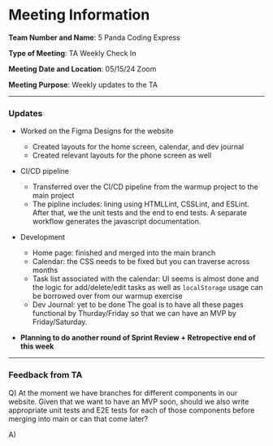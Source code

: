 # Meeting Information
**Team Number and Name**: 5 Panda Coding Express

**Type of Meeting**: TA Weekly Check In

 **Meeting Date and Location**: 05/15/24 Zoom

**Meeting Purpose**: Weekly updates to the TA

---
### Updates
- Worked on the Figma Designs for the website
    - Created layouts for the home screen, calendar, and dev journal
    - Created relevant layouts for the phone screen as well
 
- CI/CD pipeline
  - Transferred over the CI/CD pipeline from the warmup project to the main project
  - The pipline includes: lining using HTMLLint, CSSLint, and ESLint. After that, we the unit tests and the end to end tests. A separate workflow generates the javascript documentation.
 
- Development
  - Home page: finished and merged into the main branch
  - Calendar: the CSS needs to be fixed but you can traverse across months
  - Task list associated with the calendar: UI seems is almost done and the logic for add/delete/edit tasks as well as `localStorage` usage can be borrowed over from our warmup exercise
  - Dev Journal: yet to be done
The goal is to have all these pages functional by Thurday/Friday so that we can have an MVP by Friday/Saturday.

- **Planning to do another round of Sprint Review + Retropective end of this week**
---
### Feedback from TA

Q) At the moment we have branches for different components in our website. Given that we want to have an MVP soon, should we also write appropriate unit tests and E2E tests for each of those components before merging into main or can that come later?

A) 
